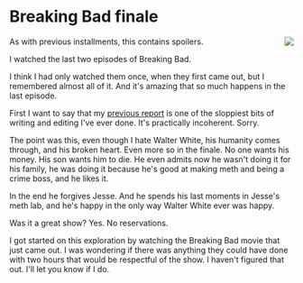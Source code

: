 # Breaking Bad finale
<img src="http://scripting.com/2015/09/26/mrWhite.png" border="0" align="right">As with previous installments, this contains spoilers. 

I watched the last two episodes of Breaking Bad. 

I think I had only watched them once, when they first came out, but I remembered almost all of it. And it's amazing that so much happens in the last episode.

First I want to say that my <a href="http://scripting.com/2019/10/18/171521.html">previous report</a> is one of the sloppiest bits of writing and editing I've ever done. It's practically incoherent. Sorry.

The point was this, even though I hate Walter White, his humanity comes through, and his broken heart. Even more so in the finale. No one wants his money. His son wants him to die. He even admits now he wasn't doing it for his family, he was doing it because he's good at making meth and being a crime boss, and he likes it. 

In the end he forgives Jesse. And he spends his last moments in Jesse's meth lab, and he's happy in the only way Walter White ever was happy. 

Was it a great show? Yes. No reservations.

I got started on this exploration by watching the Breaking Bad movie that just came out. I was wondering if there was anything they could have done with two hours that would be respectful of the show. I haven't figured that out. I'll let you know if I do.

